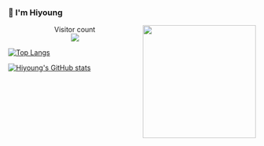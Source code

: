 ###  👋 I'm Hiyoung

<img align="right" src="https://media.giphy.com/media/M9gbBd9nbDrOTu1Mqx/giphy.gif" width="230">


<p align="center"> 
  Visitor count<br>
  <img src="https://profile-counter.glitch.me/hiyoung123/count.svg" />
</p>

<p align="center">
  
[![Top Langs](https://github-readme-stats.vercel.app/api/top-langs/?username=hiyoung123&layout=compact)](https://github.com/hiyoung123/github-readme-stats)
  
[![Hiyoung's GitHub stats](https://github-readme-stats.vercel.app/api?username=hiyoung123&show_icons=true&hide=contribs)](https://github.com/hiyoung123/github-readme-stats)

</p>  
  
<!--
**hiyoung123/hiyoung123** is a ✨ _special_ ✨ repository because its `README.md` (this file) appears on your GitHub profile.

Here are some ideas to get you started:

- 🔭 I’m currently working on ...
- 🌱 I’m currently learning ...
- 👯 I’m looking to collaborate on ...
- 🤔 I’m looking for help with ...
- 💬 Ask me about ...
- 📫 How to reach me: ...
- 😄 Pronouns: ...
- ⚡ Fun fact: ...
-->
